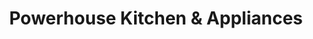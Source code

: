 ---
title: "Powerhouse Kitchen & Appliances"
url: /new-milford/powerhouse-kitchen-and-appliances/
shop: appliance
---